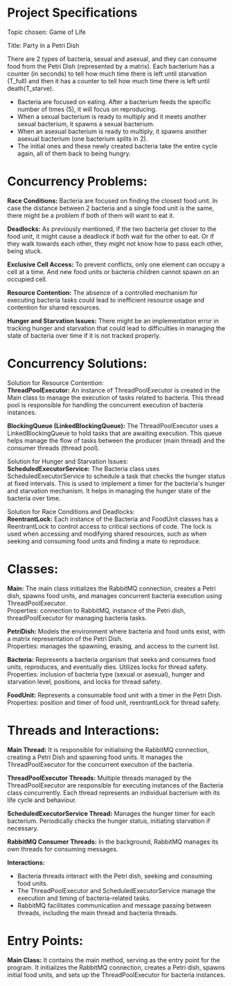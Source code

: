 # Project Specifications

Topic chosen: Game of Life

Title: Party in a Petri Dish

There are 2 types of bacteria, sexual and asexual, and they can consume food from the Petri Dish (represented by a matrix). Each bacterium has a counter (in seconds) to tell how much time there is left until starvation (T_full) and then it has a counter to tell how much time there is left until death(T_starve).

- Bacteria are focused on eating. After a bacterium feeds the specific number of times (5), it will focus on reproducing. 
- When a sexual bacterium is ready to multiply and it meets another sexual bacterium, it spawns a sexual bacterium.
- When an asexual bacterium is ready to multiply, it spawns another asexual bacterium (one bacterium splits in 2).
- The initial ones and these newly created bacteria take the entire cycle again, all of them back to being hungry.


# Concurrency Problems:

**Race Conditions:**
Bacteria are focused on finding the closest food unit. In case the distance between 2 bacteria and a single food unit is the same, there might be a problem if both of them will want to eat it.

**Deadlocks:**
As previously mentioned, if the two bacteria get closer to the food unit, it might cause a deadlock if both wait for the other to eat. Or if they walk towards each other, they might not know how to pass each other, being stuck.

**Exclusive Cell Access:**
To prevent conflicts, only one element can occupy a cell at a time. And new food units or bacteria children cannot spawn on an occupied cell. 

**Resource Contention:**
The absence of a controlled mechanism for executing bacteria tasks could lead to inefficient resource usage and contention for shared resources.

**Hunger and Starvation Issues:**
There might be an implementation error in tracking hunger and starvation that could lead to difficulties in managing the state of bacteria over time if it is not tracked properly.


# Concurrency Solutions:

Solution for Resource Contention:<br>
**ThreadPoolExecutor:**
An instance of ThreadPoolExecutor is created in the Main class to manage the execution of tasks related to bacteria. This thread pool is responsible for handling the concurrent execution of bacteria instances.

**BlockingQueue (LinkedBlockingQueue):**
The ThreadPoolExecutor uses a LinkedBlockingQueue to hold tasks that are awaiting execution. This queue helps manage the flow of tasks between the producer (main thread) and the consumer threads (thread pool).

Solution for Hunger and Starvation Issues:<br>
**ScheduledExecutorService:**
The Bacteria class uses ScheduledExecutorService to schedule a task that checks the hunger status at fixed intervals. This is used to implement a timer for the bacteria's hunger and starvation mechanism. It helps in managing the hunger state of the bacteria over time.

Solution for Race Conditions and Deadlocks:<br>
**ReentrantLock:**
Each instance of the Bacteria and FoodUnit classes has a ReentrantLock to control access to critical sections of code. The lock is used when accessing and modifying shared resources, such as when seeking and consuming food units and finding a mate to reproduce.


# Classes:

**Main:**
The main class initializes the RabbitMQ connection, creates a Petri dish, spawns food units, and manages concurrent bacteria execution using ThreadPoolExecutor.<br>
Properties: connection to RabbitMQ, instance of the Petri dish, threadPoolExecutor for managing bacteria tasks.

**PetriDish:**
Models the environment where bacteria and food units exist, with a matrix representation of the Petri Dish.<br>
Properties: manages the spawning, erasing, and access to the current list.

**Bacteria:**
Represents a bacteria organism that seeks and consumes food units, reproduces, and eventually dies. Utilizes locks for thread safety.<br>
Properties: inclusion of bacteria type (sexual or asexual), hunger and starvation level, positions, and locks for thread safety.

**FoodUnit:**
Represents a consumable food unit with a timer in the Petri Dish. <br>
Properties: position and timer of food unit, reentrantLock for thread safety.


# Threads and Interactions:

**Main Thread:**
It is responsible for initialising the RabbitMQ connection, creating a Petri Dish and spawning food units. It manages the ThreadPoolExecutor for the concurrent execution of the bacteria.

**ThreadPoolExecutor Threads:**
Multiple threads managed by the ThreadPoolExecutor are responsible for executing instances of the Bacteria class concurrently. Each thread represents an individual bacterium with its life cycle and behaviour.

**ScheduledExecutorService Thread:**
Manages the hunger timer for each bacterium. Periodically checks the hunger status, initiating starvation if necessary.

**RabbitMQ Consumer Threads:**
In the background, RabbitMQ manages its own threads for consuming messages.

**Interactions:**
- Bacteria threads interact with the Petri dish, seeking and consuming food units.
- The ThreadPoolExecutor and ScheduledExecutorService manage the execution and timing of bacteria-related tasks.
- RabbitMQ facilitates communication and message passing between threads, including the main thread and bacteria threads.


# Entry Points:

**Main Class:**
It contains the main method, serving as the entry point for the program. It initializes the RabbitMQ connection, creates a Petri dish, spawns initial food units, and sets up the ThreadPoolExecutor for bacteria instances.

